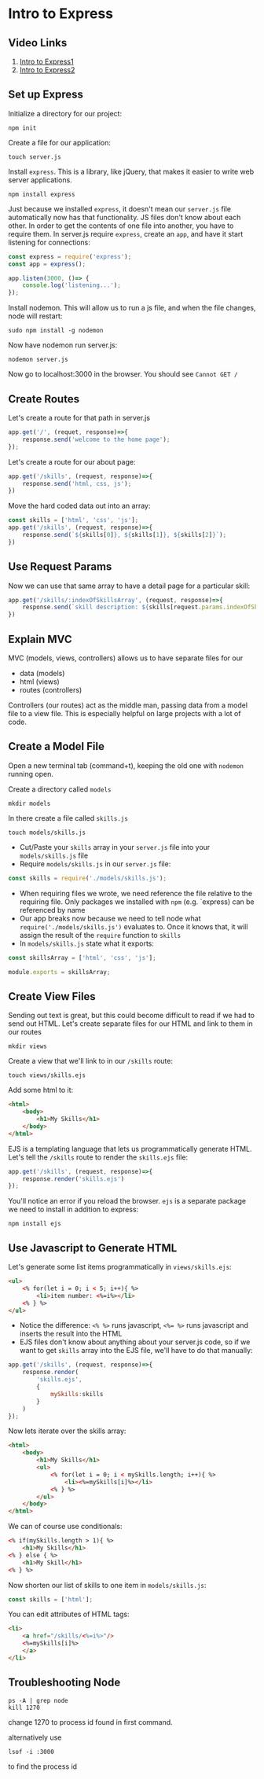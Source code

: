 # Intro to Express

## Video Links

1. [Intro to Express1](https://www.youtube.com/watch?v=vFrOL3KMgfk&list=PLdnONIhPScSQqXfMndCJRYWQl-0uApORf&index=8)
1. [Intro to Express2](https://www.youtube.com/watch?v=JiJ8tutYwhA&list=PLdnONIhPScSQqXfMndCJRYWQl-0uApORf&index=9)

## Set up Express

Initialize a directory for our project:

```
npm init
```

Create a file for our application:

```
touch server.js
```

Install `express`.  This is a library, like jQuery, that makes it easier to write web server applications.

```
npm install express
```

Just because we installed `express`, it doesn't mean our `server.js` file automatically now has that functionality.
JS files don't know about each other.  In order to get the contents of one file into another, you have to require them.
In server.js require `express`, create an `app`, and have it start listening for connections:

```javascript
const express = require('express');
const app = express();

app.listen(3000, ()=> {
	console.log('listening...');
});
```

Install nodemon.  This will allow us to run a js file, and when the file changes, node will restart:

```
sudo npm install -g nodemon
```

Now have nodemon run server.js:

```
nodemon server.js
```

Now go to localhost:3000 in the browser.  You should see `Cannot GET /`

## Create Routes

Let's create a route for that path in server.js

```javascript
app.get('/', (requet, response)=>{
	response.send('welcome to the home page');
});
```

Let's create a route for our about page:

```javascript
app.get('/skills', (request, response)=>{
	response.send('html, css, js');
})
```

Move the hard coded data out into an array:

```javascript
const skills = ['html', 'css', 'js'];
app.get('/skills', (request, response)=>{
	response.send(`${skills[0]}, ${skills[1]}, ${skills[2]}`);
})
```

## Use Request Params

Now we can use that same array to have a detail page for a particular skill:

```javascript
app.get('/skills/:indexOfSkillsArray', (request, response)=>{
	response.send(`skill description: ${skills[request.params.indexOfSkillsArray]}`);
})
```

## Explain MVC

MVC (models, views, controllers) allows us to have separate files for our

- data (models)
- html (views)
- routes (controllers)

Controllers (our routes) act as the middle man, passing data from a model file to a view file.
This is especially helpful on large projects with a lot of code.

## Create a Model File

Open a new terminal tab (command+t), keeping the old one with `nodemon` running open.

Create a directory called `models`

```
mkdir models
```

In there create a file called `skills.js`

```
touch models/skills.js
```

- Cut/Paste your `skills` array in your `server.js` file into your `models/skills.js` file
- Require `models/skills.js` in our `server.js` file:

```javascript
const skills = require('./models/skills.js');
```

- When requiring files we wrote, we need reference the file relative to the requiring file.  Only packages we installed with `npm` (e.g. `express) can be referenced by name
- Our app breaks now because we need to tell node what `require('./models/skills.js')` evaluates to.  Once it knows that, it will assign the result of the `require` function to `skills`
- In `models/skills.js` state what it exports:

```javascript
const skillsArray = ['html', 'css', 'js'];

module.exports = skillsArray;
```

## Create View Files

Sending out text is great, but this could become difficult to read if we had to send out HTML.  Let's create separate files for our HTML and link to them in our routes

```
mkdir views
```

Create a view that we'll link to in our `/skills` route:

```
touch views/skills.ejs
```

Add some html to it:

```html
<html>
	<body>
		<h1>My Skills</h1>
	</body>
</html>
```

EJS is a templating language that lets us programmatically generate HTML.  Let's tell the `/skills` route to render the `skills.ejs` file:

```javascript
app.get('/skills', (request, response)=>{
	response.render('skills.ejs')
});
```

You'll notice an error if you reload the browser.  `ejs` is a separate package we need to install in addition to express:

```
npm install ejs
```

## Use Javascript to Generate HTML

Let's generate some list items programmatically in `views/skills.ejs`:

```html
<ul>
	<% for(let i = 0; i < 5; i++){ %>
		<li>item number: <%=i%></li>
	<% } %>
</ul>
```

- Notice the difference: `<% %>` runs javascript, `<%= %>` runs javascript and inserts the result into the HTML
- EJS files don't know about anything about your server.js code, so if we want to get `skills` array into the EJS file, we'll have to do that manually:

```javascript
app.get('/skills', (request, response)=>{
	response.render(
		'skills.ejs',
		{
			mySkills:skills
		}
	)
});
```

Now lets iterate over the skills array:

```html
<html>
	<body>
		<h1>My Skills</h1>
		<ul>
			<% for(let i = 0; i < mySkills.length; i++){ %>
				<li><%=mySkills[i]%></li>
			<% } %>
		</ul>
	</body>
</html>
```

We can of course use conditionals:

```html
<% if(mySkills.length > 1){ %>
	<h1>My Skills</h1>
<% } else { %>
	<h1>My Skill</h1>
<% } %>
```

Now shorten our list of skills to one item in `models/skills.js`:

```javascript
const skills = ['html'];
```

You can edit attributes of HTML tags:

```html
<li>
    <a href="/skills/<%=i%>"/>
	<%=mySkills[i]%>
    </a>
</li>
```

## Troubleshooting Node

```
ps -A | grep node
kill 1270
```

change 1270 to process id found in first command.

alternatively use

```
lsof -i :3000
```

to find the process id

